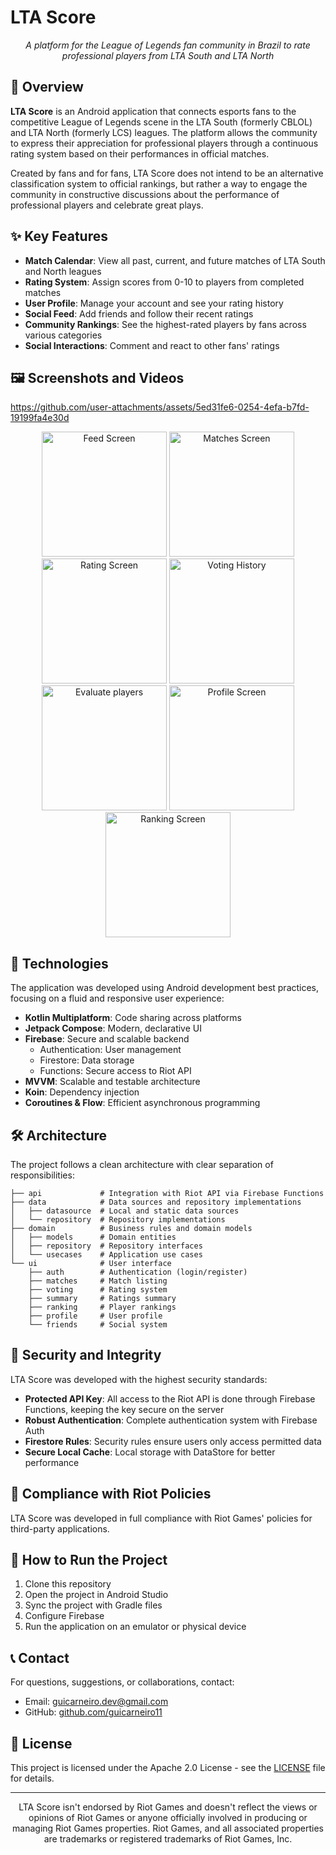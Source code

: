 # LTA Score

<div align="center">

*A platform for the League of Legends fan community in Brazil to rate professional players from LTA South and LTA North*
</div>

## 📌 Overview

**LTA Score** is an Android application that connects esports fans to the competitive League of Legends scene in the LTA South (formerly CBLOL) and LTA North (formerly LCS) leagues. The platform allows the community to express their appreciation for professional players through a continuous rating system based on their performances in official matches.

Created by fans and for fans, LTA Score does not intend to be an alternative classification system to official rankings, but rather a way to engage the community in constructive discussions about the performance of professional players and celebrate great plays.

## ✨ Key Features

- **Match Calendar**: View all past, current, and future matches of LTA South and North leagues
- **Rating System**: Assign scores from 0-10 to players from completed matches
- **User Profile**: Manage your account and see your rating history
- **Social Feed**: Add friends and follow their recent ratings
- **Community Rankings**: See the highest-rated players by fans across various categories
- **Social Interactions**: Comment and react to other fans' ratings

## 🖼️ Screenshots and Videos

https://github.com/user-attachments/assets/5ed31fe6-0254-4efa-b7fd-19199fa4e30d

<div align="center">
<img src="https://i.imgur.com/6qNVClO.png" alt="Feed Screen" width="200"/>
<img src="https://i.imgur.com/OzLRTbn.png" alt="Matches Screen" width="200"/>
<img src="https://i.imgur.com/pED3Etb.png" alt="Rating Screen" width="200"/>
<img src="https://i.imgur.com/ZswdWWV.png" alt="Voting History" width="200"/>
<img src="https://i.imgur.com/AZiSZYf.png" alt="Evaluate players" width="200"/>
<img src="https://i.imgur.com/j9Q0PWA.png" alt="Profile Screen" width="200"/>
<img src="https://i.imgur.com/uFlyeFx.png" alt="Ranking Screen" width="200"/>
</div>

## 🔧 Technologies

The application was developed using Android development best practices, focusing on a fluid and responsive user experience:

- **Kotlin Multiplatform**: Code sharing across platforms
- **Jetpack Compose**: Modern, declarative UI
- **Firebase**: Secure and scalable backend
  - Authentication: User management
  - Firestore: Data storage
  - Functions: Secure access to Riot API
- **MVVM**: Scalable and testable architecture
- **Koin**: Dependency injection
- **Coroutines & Flow**: Efficient asynchronous programming

## 🛠️ Architecture

The project follows a clean architecture with clear separation of responsibilities:

```
├── api             # Integration with Riot API via Firebase Functions
├── data            # Data sources and repository implementations
│   ├── datasource  # Local and static data sources
│   └── repository  # Repository implementations
├── domain          # Business rules and domain models
│   ├── models      # Domain entities
│   ├── repository  # Repository interfaces
│   └── usecases    # Application use cases
└── ui              # User interface
    ├── auth        # Authentication (login/register)
    ├── matches     # Match listing
    ├── voting      # Rating system
    ├── summary     # Ratings summary
    ├── ranking     # Player rankings
    ├── profile     # User profile
    └── friends     # Social system
```

## 🔐 Security and Integrity

LTA Score was developed with the highest security standards:

- **Protected API Key**: All access to the Riot API is done through Firebase Functions, keeping the key secure on the server
- **Robust Authentication**: Complete authentication system with Firebase Auth
- **Firestore Rules**: Security rules ensure users only access permitted data
- **Secure Local Cache**: Local storage with DataStore for better performance

## 📝 Compliance with Riot Policies

LTA Score was developed in full compliance with Riot Games' policies for third-party applications.

## 🚀 How to Run the Project

1. Clone this repository
2. Open the project in Android Studio
3. Sync the project with Gradle files
4. Configure Firebase
5. Run the application on an emulator or physical device

## 📞 Contact

For questions, suggestions, or collaborations, contact:

- Email: guicarneiro.dev@gmail.com
- GitHub: [github.com/guicarneiro11](https://github.com/guicarneiro11)

## 📜 License

This project is licensed under the Apache 2.0 License - see the [LICENSE](LICENSE) file for details.

---

<div align="center">
<p>LTA Score isn't endorsed by Riot Games and doesn't reflect the views or opinions of Riot Games or anyone officially involved in producing or managing Riot Games properties. Riot Games, and all associated properties are trademarks or registered trademarks of Riot Games, Inc.</p>
</div>
